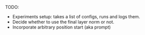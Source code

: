 TODO: 

- Experiments setup: takes a list of configs, runs and logs them. 
- Decide whether to use the final layer norm or not. 
- Incorporate arbitrary position start (aka prompt)

